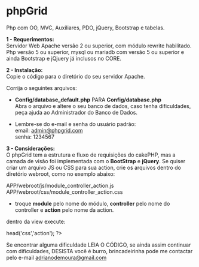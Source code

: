 phpGrid
==========

Php com OO, MVC, Auxiliares, PDO, jQuery, Bootstrap e tabelas.



<b>1 - Requerimentos:</b><br />
Servidor Web Apache versão 2 ou superior, com módulo rewrite habilitado.<br />
Php versão 5 ou superior, mysql ou mariadb com versão 5 ou superior e ainda Bootstrap e jQjuery já inclusos no CORE.

<b>2 - Instalação:</b><br />
Copie o código para o diretório do seu servidor Apache.

Corrija o seguintes arquivos:<br />
* <b>Config/database_default.php</b> PARA <b>Config/database.php</b><br />
Abra o arquivo e altere o seu banco de dados, caso tenha dificuldades, peça ajuda ao Administrador do Banco de Dados.

* Lembre-se do e-mail e senha do usuário padrão:<br />
email: admin@phpgrid.com <br />
senha: 1234567


<b>3 - Considerações:</b><br />
O phpGrid tem a estrutura e fluxo de requisições do cakePHP, mas a camada de visão foi implementada com o <b>BootStrap</b> e <b>jQuery</b>.
Se quiser criar um arquivo JS ou CSS para sua action, crie os arquivos dentro do diretório webroot, como no exemplo abaixo:

APP/webroot/js/module_controller_action.js<br />
APP/webroot/css/module_controller_action.css

* troque <b>module</b> pelo nome do módulo, <b>controller</b> pelo nome do controller e <b>action</b> pelo nome da action.

dentro da view execute:
<?php $this->head('css','action'); ?>

Se encontrar alguma dificuldade LEIA O CÓDIGO, se ainda assim continuar com dificuldades, DESISTA você é burro, brincadeirinha pode me contactar pelo e-mail adrianodemoura@gmail.com
